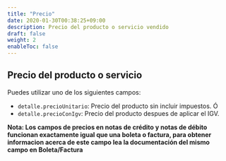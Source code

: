 ```yaml
---
title: "Precio"
date: 2020-01-30T00:38:25+09:00
description: Precio del producto o servicio vendido
draft: false
weight: 2
enableToc: false
---
```


## Precio del producto o servicio

Puedes utilizar uno de los siguientes campos:

- `detalle.precioUnitario`: Precio del producto sin incluir impuestos. Ó
- `detalle.precioConIgv`: Precio del producto despues de aplicar el IGV.

**Nota: Los campos de precios en notas de crédito y notas de débito funcionan exactamente igual que una boleta o factura, para obtener informacion acerca de este campo lea la documentación del mismo campo en Boleta/Factura**
